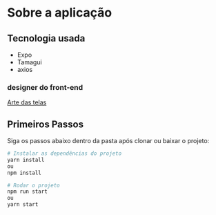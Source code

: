 # Sobre a aplicação

## Tecnologia usada

- Expo
- Tamagui
- axios

### designer do front-end

[Arte das telas](https://www.figma.com/file/jwEOYg0rC0ifIZN2J8VXmC/Prova-T%C3%A9cnica-PowerKR?type=design&node-id=1%3A15754&mode=dev&t=jsSpLXO38MSaU8Aa-1)

## Primeiros Passos

Siga os passos abaixo dentro da pasta após clonar ou baixar o projeto:

```bash
# Instalar as dependências do projeto
yarn install
ou
npm install
```

```bash
# Rodar o projeto
npm run start
ou
yarn start
```
